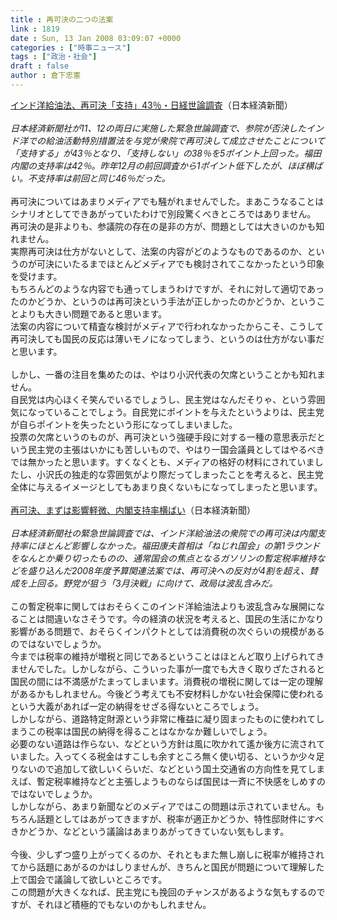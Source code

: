 ```yaml
---
title : 再可決の二つの法案
link : 1819
date : Sun, 13 Jan 2008 03:09:07 +0000
categories : ["時事ニュース"]
tags : ["政治・社会"]
draft : false
author : 倉下忠憲
---
```


<A HREF="http://www.nikkei.co.jp/news/seiji/20080113AT3S1201112012008.html" TARGET="_blank">インド洋給油法、再可決「支持」43％・日経世論調査</A>（日本経済新聞）<BR><BR><I>日本経済新聞社が11、12の両日に実施した緊急世論調査で、参院が否決したインド洋での給油活動特別措置法を与党が衆院で再可決して成立させたことについて「支持する」が43％となり、「支持しない」の38％を5ポイント上回った。福田内閣の支持率は42％。昨年12月の前回調査から1ポイント低下したが、ほぼ横ばい。不支持率は前回と同じ46％だった。</I><BR><BR>再可決についてはあまりメディアでも騒がれませんでした。まあこうなることはシナリオとしてできあがっていたわけで別段驚くべきところではありません。<BR>再可決の是非よりも、参議院の存在の是非の方が、問題としては大きいのかも知れません。<BR>実際再可決は仕方がないとして、法案の内容がどのようなものであるのか、というのが可決にいたるまでほとんどメディアでも検討されてこなかったという印象を受けます。<BR>もちろんどのような内容でも通ってしまうわけですが、それに対して適切であったのかどうか、というのは再可決という手法が正しかったのかどうか、ということよりも大きい問題であると思います。<BR>法案の内容について精査な検討がメディアで行われなかったからこそ、こうして再可決しても国民の反応は薄いモノになってしまう、というのは仕方がない事だと思います。<BR><BR>しかし、一番の注目を集めたのは、やはり小沢代表の欠席ということかも知れません。<BR>自民党は内心ほくそ笑んでいるでしょうし、民主党はなんだそりゃ、という雰囲気になっていることでしょう。自民党にポイントを与えたというよりは、民主党が自らポイントを失ったという形になってしまいました。<BR>投票の欠席というのものが、再可決という強硬手段に対する一種の意思表示だという民主党の主張はいかにも苦しいもので、やはり一国会議員としてはやるべきでは無かったと思います。すくなくとも、メディアの格好の材料にされていましたし、小沢氏の独走的な雰囲気がより際だってしまったことを考えると、民主党全体に与えるイメージとしてもあまり良くないもになってしまったと思います。<BR><BR><A HREF="http://www.nikkei.co.jp/news/seiji/20080113AT3S1201412012008.html#fIrst" TARGET="_blank">再可決、まずは影響軽微、内閣支持率横ばい</A>（日本経済新聞）<BR><BR><I>日本経済新聞社の緊急世論調査では、インド洋給油法の衆院での再可決は内閣支持率にほとんど影響しなかった。福田康夫首相は「ねじれ国会」の第1ラウンドをなんとか乗り切ったものの、通常国会の焦点となるガソリンの暫定税率維持などを盛り込んだ2008年度予算関連法案では、再可決への反対が4割を超え、賛成を上回る。野党が狙う「3月決戦」に向けて、政局は波乱含みだ。</I><BR><BR>この暫定税率に関してはおそらくこのインド洋給油法よりも波乱含みな展開になることは間違いなさそうです。今の経済の状況を考えると、国民の生活にかなり影響がある問題で、おそらくインパクトとしては消費税の次ぐらいの規模があるのではないでしょうか。<BR>今までは税率の維持が増税と同じであるということはほとんど取り上げられてきませんでした。しかしながら、こういった事が一度でも大きく取りざたされると国民の間には不満感がたまってしまいます。消費税の増税に関しては一定の理解があるかもしれません。今後どう考えても不安材料しかない社会保障に使われるという大義があれば一定の納得をせざる得ないところでしょう。<BR>しかしながら、道路特定財源という非常に権益に凝り固まったものに使われてしまうこの税率は国民の納得を得ることはなかなか難しいでしょう。<BR>必要のない道路は作らない、などという方針は風に吹かれて遙か後方に流されていました。入ってくる税金はすこしも余すところ無く使い切る、というか少々足りないので追加して欲しいくらいだ、などという国土交通省の方向性を見てしまえば、暫定税率維持などと主張しようものならば国民は一斉に不快感をしめすのではないでしょうか。<BR>しかしながら、あまり新聞などのメディアではこの問題は示されていません。もちろん話題としてはあがってきますが、税率が適正かどうか、特性邸財件にすべきかどうか、などという議論はあまりあがってきていない気もします。<BR><BR>今後、少しずつ盛り上がってくるのか、それともまた無し崩しに税率が維持されてから話題にあがるのかはしりませんが、きちんと国民が問題について理解した上で国会で議論して欲しいところです。<BR>この問題が大きくなれば、民主党にも挽回のチャンスがあるような気もするのですが、それほど積極的でもないのかもしれません。<BR><br><br>
